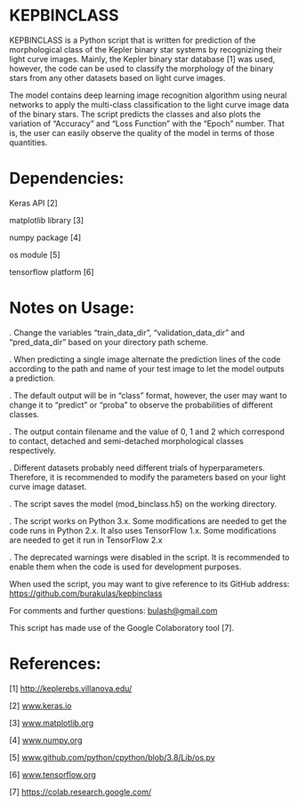 # KEPBINCLASS
KEPBINCLASS is a Python script that is written for prediction of the morphological class of the Kepler binary star systems by recognizing their light curve images. Mainly, the Kepler binary star database [1] was used, however, the code can be used to classify the morphology of the binary stars from any other datasets based on light curve images.  

The model contains deep learning image recognition algorithm using neural networks to apply the multi-class classification to the light curve image data of the binary stars. The script predicts the classes and also plots the variation of “Accuracy” and “Loss Function” with the “Epoch” number. That is, the user can easily observe the quality of the model in terms of those quantities. 
 

# Dependencies: 

Keras API [2] 

matplotlib library [3] 

numpy package [4] 

os module [5] 

tensorflow platform [6] 

 
# Notes on Usage: 

. Change the variables “train_data_dir”, “validation_data_dir” and “pred_data_dir” based on your directory path scheme. 

. When predicting a single image alternate the prediction lines of the code according to the path and name of your test image to let the model outputs a prediction. 

. The default output will be in “class” format, however, the user may want to change it to “predict” or “proba” to observe the probabilities of different classes. 

. The output contain filename and the value of 0, 1 and 2 which correspond to contact, detached and semi-detached morphological classes respectively.  

. Different datasets probably need different trials of hyperparameters. Therefore, it is recommended to modify the parameters based on your light curve image dataset. 

. The script saves the model (mod_binclass.h5) on the working directory. 

. The script works on Python 3.x. Some modifications are needed to get the code runs in Python 2.x. It also uses TensorFlow 1.x. Some modifications are needed to get it run in TensorFlow 2.x 

. The deprecated warnings were disabled in the script. It is recommended to enable them when the code is used for development purposes. 


When used the script, you may want to give reference to its GitHub address: https://github.com/burakulas/kepbinclass

For comments and further questions: bulash@gmail.com

This script has made use of the Google Colaboratory tool [7]. 

# References: 

[1] http://keplerebs.villanova.edu/   

[2] www.keras.io 

[3] www.matplotlib.org 

[4] www.numpy.org 

[5] www.github.com/python/cpython/blob/3.8/Lib/os.py 

[6] www.tensorflow.org 

[7] https://colab.research.google.com/
